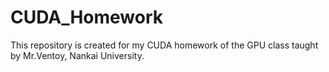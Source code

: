 # CUDA_Homework
This repository is created for my CUDA homework of the GPU class taught by Mr.Ventoy, Nankai University.
